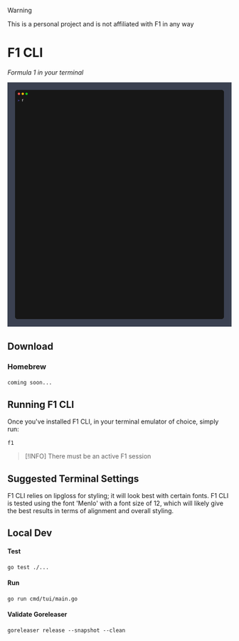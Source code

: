 > [!WARNING]
> This is a personal project and is not affiliated with F1 in any way

# F1 CLI

_Formula 1 in your terminal_

![race](readme-assets/demo.gif)

## Download

### Homebrew

`coming soon...`

## Running F1 CLI

Once you've installed F1 CLI, in your terminal emulator of choice, simply run:

```
f1
```

> [!INFO]
> There must be an active F1 session

## Suggested Terminal Settings

F1 CLI relies on lipgloss for styling; it will look best with certain fonts. F1 CLI is tested using
the font 'Menlo' with a font size of 12, which will likely give the best results in terms of alignment and overall styling.

## Local Dev

#### Test

```
go test ./...
```

#### Run

```
go run cmd/tui/main.go
```

#### Validate Goreleaser

```
goreleaser release --snapshot --clean
```